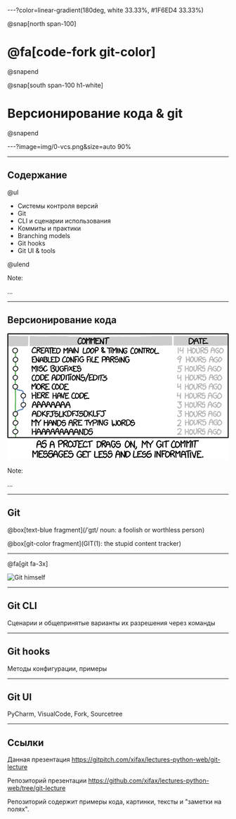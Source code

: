 <!-- # VCS

@fa[code-fork fa-3x git-color]

Версионирование кода & git -->

---?color=linear-gradient(180deg, white 33.33%, #1F6ED4 33.33%)

@snap[north span-100]
# @fa[code-fork git-color]
@snapend

@snap[south span-100 h1-white]
# Версионирование кода & git
@snapend

---?image=img/0-vcs.png&size=auto 90%


---

## Содержание

@ul

- Системы контроля версий
- Git
- CLI и сценарии использования
- Коммиты и практики
- Branching models 
- Git hooks
- Git UI & tools

@ulend

Note:

...

---

## Версионирование кода

![XKCD example](img/xkcd-commit-messages.png)

Note:

...

---

## Git


@box[text-blue fragment](/ˈgɪt/ noun: a foolish or worthless person)

@box[git-color fragment](GIT(1): the stupid content tracker)

---

@fa[git fa-3x]

![Git himself](img/linux.jpg)

---

##  Git CLI

Сценарии и общепринятые варианты их разрешения через команды


---

## Git hooks

Методы конфигурации, примеры

---

##  Git UI

PyCharm, VisualCode, Fork, Sourcetree

---

## Ссылки

Данная презентация
https://gitpitch.com/xifax/lectures-python-web/git-lecture

Репозиторий презентации
https://github.com/xifax/lectures-python-web/tree/git-lecture

Репозиторий содержит примеры кода, картинки, тексты и "заметки на полях".
